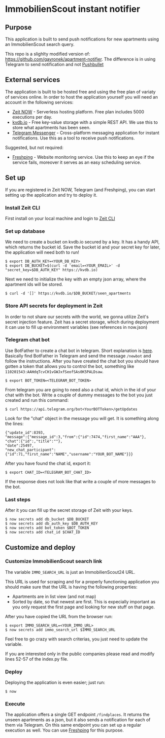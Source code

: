 # ImmobilienScout instant notifier

## Purpose

This application is built to send push notifications for new apartments using an ImmobilienScout search query.

This repo is a slighlty modified version of: https://github.com/gavronek/apartment-notifier. The difference is in using Telegram to send notification and not [Pushbullet](https://www.pushbullet.com/)

## External services

The application is built to be hosted free and using the free plan of variaty of services online. In order to host the application yourself you will need an account in the following services:
- [Zeit NOW](https://zeit.co/now) - Serverless hosting platform. Free plan includes 5000 executions per day.
- [kvdb.io](https://kvdb.io/) - Free key-value storage with a simple REST API. We use this to store what apartments has been seen.
- [Telegram Messenger](https://telegram.org/) - Cross-platform messaging application for instant notifications. Use this as a tool to receive push notifications.

Suggested, but not required:
- [Freshping](https://www.freshworks.com/website-monitoring/) - Website monitoring service. Use this to keep an eye if the service fails, moreover it serves as an easy scheduling service. 

## Set up

If you are registered in Zeit NOW, Telegram (and Freshping), you can start setting up the application and try to deploy it.

### Install Zeit CLI

First install on your local machine and login to [Zeit CLI](https://zeit.co/docs#install-now-cli)

### Set up database

We need to create a bucket on kvdb.io secured by a key. It has a handy API, which returns the bucket id. 
Save the bucket id and your secret key for later, the application will need both to run!

```
$ export DB_AUTH_KEY=<YOUR_DB_KEY>
$ export DB_BUCKET=$(curl -d 'email=<YOUR_EMAIL>' -d "secret_key=$DB_AUTH_KEY" https://kvdb.io)
```

Next we need to initialize the key with an empty json array, where the apartment ids will be stored.
```
$ curl -d '[]' https://kvdb.io/$DB_BUCKET/seen_apartments
```

### Store API secrets for deployment in Zeit

In order to not share our secrets with the world, we gonna utilize Zeit's secret injection feature.
Zeit has a secret storage, which during deployment it can use to fill up environment variables (see references in now.json)


### Telegram chat bot
Use BotFather to create a chat bot in telegram. Short explanation is [here](https://core.telegram.org/bots#6-botfather).
Basically find BotFather in Telegram and send the message `/newbot` and follow the instructions.
After you have created the chat bot you should have gotten a token that allows you to control the bot, something like `110201543:AAHdqTcvCH1vGWJxfSeofSAs0K5PALDsaw`.

```
$ export BOT_TOKEN=<TELEGRAM_BOT_TOKEN>
```

From telegram you are going to need also a chat id, which in the id of your chat with the bot. 
Write a couple of dummy messages to the bot you just created and run this command:
```
$ curl https://api.telegram.org/bot<YourBOTToken>/getUpdates
```

Look for the "chat" object in the message you will get. It is something along the lines:
```
{"update_id":8393,
"message":{"message_id":3,"from":{"id":7474,"first_name":"AAA"},
"chat":{"id":,"title":""},
"date":25497,
"new_chat_participant":{"id":71,"first_name":"NAME","username":"YOUR_BOT_NAME"}}}
```
After you have found the chat id, export it:
```
$ export CHAT_ID=<TELEGRAM_BOT_CHAT_ID>
```
If the response does not look like that write a couple of more messages to the bot.

### Last steps

After it you can fill up the secret storage of Zeit with your keys.
```
$ now secrets add db_bucket $DB_BUCKET
$ now secrets add db_auth_key $DB_AUTH_KEY
$ now secrets add bot_token $BOT_TOKEN
$ now secrets add chat_id $CHAT_ID
```

## Customize and deploy

### Customize ImmobilienScout search link


The variable `IMMO_SEARCH_URL` is just an ImmobilienScout24 URL. 

This URL is used for scraping and for a properly functioning application you should make sure that the URL is having the following properties:
- Apartments are in list view (and not map)
- Sorted by date, so that newest are first. This is expecially important as you only request the first page and looking for new stuff on that page.

After you have copied the URL from the browser run: 
```
$ export IMMO_SEARCH_URL=<YOUR_IMMO_URL>
$ now secrets add immo_search_url $IMMO_SEARCH_URL
```

Feel free to go crazy with search criterias, you just need to update the variable.

If you are interested only in the public companies please read and modify lines 52-57 of the index.py file.

### Deploy

Deploying the application is even easier; just run:

```
$ now
```

### Execute

The application offers a single GET endpoint `/findplaces`. It returns the unseen apartments as a json, but it also sends a notification for each of them via Telegram.
On this same endpoint you can set up a regular execution as well. You can use [Freshping](https://www.freshworks.com/website-monitoring/) for this purpose.
